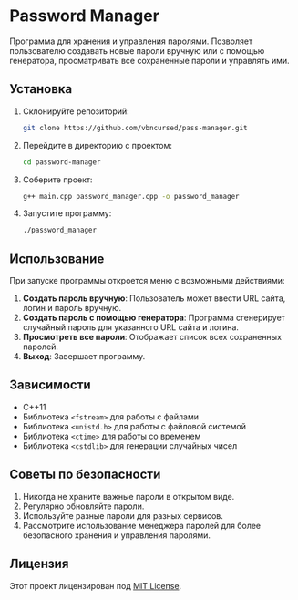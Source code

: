 # Password Manager

Программа для хранения и управления паролями. Позволяет пользователю создавать новые пароли вручную или с помощью генератора, просматривать все сохраненные пароли и управлять ими.

## Установка

1. Склонируйте репозиторий:

    ```bash
    git clone https://github.com/vbncursed/pass-manager.git
    ```

2. Перейдите в директорию с проектом:

    ```bash
    cd password-manager
    ```

3. Соберите проект:

    ```bash
    g++ main.cpp password_manager.cpp -o password_manager
    ```

4. Запустите программу:

    ```bash
    ./password_manager
    ```

## Использование

При запуске программы откроется меню с возможными действиями:

1. **Создать пароль вручную**: Пользователь может ввести URL сайта, логин и пароль вручную.
2. **Создать пароль с помощью генератора**: Программа сгенерирует случайный пароль для указанного URL сайта и логина.
3. **Просмотреть все пароли**: Отображает список всех сохраненных паролей.
4. **Выход**: Завершает программу.

## Зависимости

- C++11
- Библиотека `<fstream>` для работы с файлами
- Библиотека `<unistd.h>` для работы с файловой системой
- Библиотека `<ctime>` для работы со временем
- Библиотека `<cstdlib>` для генерации случайных чисел

## Советы по безопасности

1. Никогда не храните важные пароли в открытом виде.
2. Регулярно обновляйте пароли.
3. Используйте разные пароли для разных сервисов.
4. Рассмотрите использование менеджера паролей для более безопасного хранения и управления паролями.

## Лицензия

Этот проект лицензирован под [MIT License](LICENSE).
